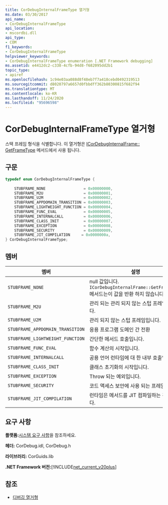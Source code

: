 ```yaml
---
title: CorDebugInternalFrameType 열거형
ms.date: 03/30/2017
api_name:
- CorDebugInternalFrameType
api_location:
- mscordbi.dll
api_type:
- COM
f1_keywords:
- CorDebugInternalFrameType
helpviewer_keywords:
- CorDebugInternalFrameType enumeration [.NET Framework debugging]
ms.assetid: e4412dc2-c338-4cfb-94d8-f682095dd2b1
topic_type:
- apiref
ms.openlocfilehash: 1c94e03aa088d8f48eb7f7a418cebd0492319513
ms.sourcegitcommit: d8020797a6657d0fbbdff362b80300815f682f94
ms.translationtype: MT
ms.contentlocale: ko-KR
ms.lasthandoff: 11/24/2020
ms.locfileid: "95696598"
---
```

# <a name="cordebuginternalframetype-enumeration"></a>CorDebugInternalFrameType 열거형

스택 프레임 형식을 식별합니다. 이 열거형은 [ICorDebugInternalFrame:: GetFrameType](icordebuginternalframe-getframetype-method.md) 메서드에서 사용 됩니다.  
  
## <a name="syntax"></a>구문  
  
```cpp  
typedef enum CorDebugInternalFrameType {  
  
    STUBFRAME_NONE                 = 0x00000000,  
    STUBFRAME_M2U                  = 0x00000001,  
    STUBFRAME_U2M                  = 0x00000002,  
    STUBFRAME_APPDOMAIN_TRANSITION = 0x00000003,  
    STUBFRAME_LIGHTWEIGHT_FUNCTION = 0x00000004,  
    STUBFRAME_FUNC_EVAL            = 0x00000005,  
    STUBFRAME_INTERNALCALL         = 0x00000006,  
    STUBFRAME_CLASS_INIT           = 0x00000007,  
    STUBFRAME_EXCEPTION            = 0x00000008,  
    STUBFRAME_SECURITY             = 0x00000009,  
    STUBFRAME_JIT_COMPILATION     = 0x0000000a,  
} CorDebugInternalFrameType;  
```  
  
## <a name="members"></a>멤버  
  
|멤버|설명|  
|------------|-----------------|  
|`STUBFRAME_NONE`|null 값입니다. `ICorDebugInternalFrame::GetFrameType`메서드는이 값을 반환 하지 않습니다.|  
|`STUBFRAME_M2U`|관리 되는 관리 되지 않는 스텁 프레임입니다.|  
|`STUBFRAME_U2M`|관리 되지 않는 스텁 프레임입니다.|  
|`STUBFRAME_APPDOMAIN_TRANSITION`|응용 프로그램 도메인 간 전환|  
|`STUBFRAME_LIGHTWEIGHT_FUNCTION`|간단한 메서드 호출입니다.|  
|`STUBFRAME_FUNC_EVAL`|함수 계산의 시작입니다.|  
|`STUBFRAME_INTERNALCALL`|공용 언어 런타임에 대 한 내부 호출입니다.|  
|`STUBFRAME_CLASS_INIT`|클래스 초기화의 시작입니다.|  
|`STUBFRAME_EXCEPTION`|Throw 되는 예외입니다.|  
|`STUBFRAME_SECURITY`|코드 액세스 보안에 사용 되는 프레임입니다.|  
|`STUBFRAME_JIT_COMPILATION`|런타임은 메서드를 JIT 컴파일하는 것입니다.|  
  
## <a name="requirements"></a>요구 사항  

 **플랫폼:**[시스템 요구 사항](../../get-started/system-requirements.md)을 참조하세요.  
  
 **헤더:** CorDebug.idl, CorDebug.h  
  
 **라이브러리:** CorGuids.lib  
  
 **.NET Framework 버전:**[!INCLUDE[net_current_v20plus](../../../../includes/net-current-v20plus-md.md)]  
  
## <a name="see-also"></a>참조

- [디버깅 열거형](debugging-enumerations.md)
